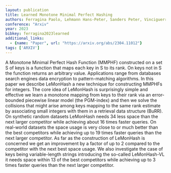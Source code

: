 ```yaml
---
layout: publication
title: Learned Monotone Minimal Perfect Hashing
authors: Ferragina Paolo, Lehmann Hans-Peter, Sanders Peter, Vinciguerra Giorgio
conference: "Arxiv"
year: 2023
bibkey: ferragina2023learned
additional_links:
  - {name: "Paper", url: "https://arxiv.org/abs/2304.11012"}
tags: ['ARXIV']
---
```

A Monotone Minimal Perfect Hash Function (MMPHF) constructed on a set S of keys is a function that maps each key in S to its rank. On keys not in S the function returns an arbitrary value. Applications range from databases search engines data encryption to pattern-matching algorithms. In this paper we describe LeMonHash a new technique for constructing MMPHFs for integers. The core idea of LeMonHash is surprisingly simple and effective we learn a monotone mapping from keys to their rank via an error-bounded piecewise linear model (the PGM-index) and then we solve the collisions that might arise among keys mapping to the same rank estimate by associating small integers with them in a retrieval data structure (BuRR). On synthetic random datasets LeMonHash needs 34 less space than the next larger competitor while achieving about 16 times faster queries. On real-world datasets the space usage is very close to or much better than the best competitors while achieving up to 19 times faster queries than the next larger competitor. As far as the construction of LeMonHash is concerned we get an improvement by a factor of up to 2 compared to the competitor with the next best space usage. We also investigate the case of keys being variable-length strings introducing the so-called LeMonHash-VL it needs space within 13 of the best competitors while achieving up to 3 times faster queries than the next larger competitor.
